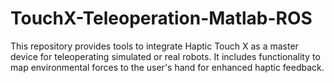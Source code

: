 # TouchX-Teleoperation-Matlab-ROS
This repository provides tools to integrate Haptic Touch X as a master device for teleoperating simulated or real robots. It includes functionality to map environmental forces to the user's hand for enhanced haptic feedback.
